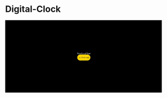 # Digital-Clock

![image alt](https://github.com/TusharPanwar000/Digital-Clock/blob/2261151953542e2b2309587188b3129f5faefb05/clock2.JPG)
